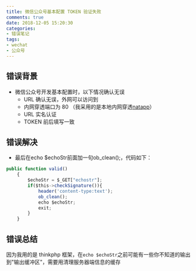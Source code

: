 ```yaml
---
title: 微信公众号基本配置 TOKEN 验证失败
comments: true
date: 2018-12-05 15:20:30
categories:
- 错误笔记
tags:
- wechat
- 公众号
---
```



## 错误背景

* 微信公众号开发基本配置时，以下情况确认无误
    * URL 确认无误，外网可以访问到
    * 内网穿透端口为 80 （我采用的是本地内网穿透[natapp](https://natapp.cn/)）
    * URL 实名认证
    * TOKEN 前后填写一致


## 错误解决

* 最后在echo $echoStr前面加一句ob_clean();，代码如下：

```javascript
public function valid()
    {
        $echoStr = $_GET["echostr"];
        if($this->checkSignature()){
            header('content-type:text');
            ob_clean();
            echo $echoStr;
            exit;
        }
    }
```


## 错误总结

因为我用的是 thinkphp 框架，在`echo $echoStr`之前可能有一些你不知道的输出到"输出缓冲区"，需要用清理服务器端信息的缓存
